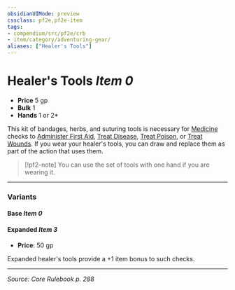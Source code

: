 ```yaml
---
obsidianUIMode: preview
cssclass: pf2e,pf2e-item
tags:
- compendium/src/pf2e/crb
- item/category/adventuring-gear/
aliases: ["Healer's Tools"]
---
```

# Healer's Tools *Item 0*  

- **Price** 5 gp
- **Bulk** 1
- **Hands** 1 or 2*

This kit of bandages, herbs, and suturing tools is necessary for [Medicine](skills.md#Medicine) checks to [Administer First Aid](administer-first-aid.md), [Treat Disease](treat-disease.md), [Treat Poison](treat-poison.md), or [Treat Wounds](treat-wounds.md). If you wear your healer's tools, you can draw and replace them as part of the action that uses them.

> [!pf2-note]
> You can use the set of tools with one hand if you are wearing it.

---

### Variants

#### Base *Item 0*


#### Expanded *Item 3*

- **Price**: 50 gp

Expanded healer's tools provide a +1 item bonus to such checks.

---
*Source: Core Rulebook p. 288*